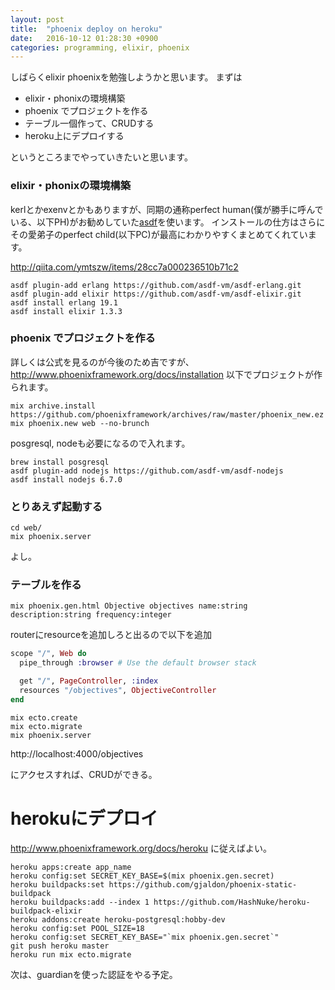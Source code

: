 ```yaml
---
layout: post
title:  "phoenix deploy on heroku"
date:   2016-10-12 01:28:30 +0900
categories: programming, elixir, phoenix
---
```



しばらくelixir phoenixを勉強しようかと思います。
まずは

- elixir・phonixの環境構築
- phoenix でプロジェクトを作る
- テーブル一個作って、CRUDする
- heroku上にデプロイする

というところまでやっていきたいと思います。

### elixir・phonixの環境構築

kerlとかexenvとかもありますが、同期の通称perfect human(僕が勝手に呼んでいる、以下PH)がお勧めしていた[asdf]()を使います。
インストールの仕方はさらにその愛弟子のperfect child(以下PC)が最高にわかりやすくまとめてくれています。

http://qiita.com/ymtszw/items/28cc7a000236510b71c2


```shell
asdf plugin-add erlang https://github.com/asdf-vm/asdf-erlang.git
asdf plugin-add elixir https://github.com/asdf-vm/asdf-elixir.git
asdf install erlang 19.1
asdf install elixir 1.3.3
```

### phoenix でプロジェクトを作る

詳しくは公式を見るのが今後のため吉ですが、http://www.phoenixframework.org/docs/installation
以下でプロジェクトが作られます。

```
mix archive.install https://github.com/phoenixframework/archives/raw/master/phoenix_new.ez
mix phoenix.new web --no-brunch
```

posgresql, nodeも必要になるので入れます。

```shell
brew install posgresql
asdf plugin-add nodejs https://github.com/asdf-vm/asdf-nodejs
asdf install nodejs 6.7.0
```

### とりあえず起動する

```shell
cd web/
mix phoenix.server
```

よし。

### テーブルを作る

```shell
mix phoenix.gen.html Objective objectives name:string description:string frequency:integer
```

routerにresourceを追加しろと出るので以下を追加

```elixir:web/router.ex
scope "/", Web do
  pipe_through :browser # Use the default browser stack

  get "/", PageController, :index
  resources "/objectives", ObjectiveController
end
```

```shell
mix ecto.create
mix ecto.migrate
mix phoenix.server
```

http://localhost:4000/objectives

にアクセスすれば、CRUDができる。

# herokuにデプロイ

http://www.phoenixframework.org/docs/heroku に従えばよい。


```shell
heroku apps:create app_name
heroku config:set SECRET_KEY_BASE=$(mix phoenix.gen.secret)
heroku buildpacks:set https://github.com/gjaldon/phoenix-static-buildpack
heroku buildpacks:add --index 1 https://github.com/HashNuke/heroku-buildpack-elixir
heroku addons:create heroku-postgresql:hobby-dev
heroku config:set POOL_SIZE=18
heroku config:set SECRET_KEY_BASE="`mix phoenix.gen.secret`"
git push heroku master
heroku run mix ecto.migrate
```

次は、guardianを使った認証をやる予定。
